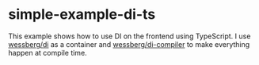 # simple-example-di-ts

This example shows how to use DI on the frontend using TypeScript. I use [wessberg/di](https://github.com/wessberg/di) as a container and [wessberg/di-compiler](https://github.com/wessberg/di-compiler) to make everything happen at compile time.
